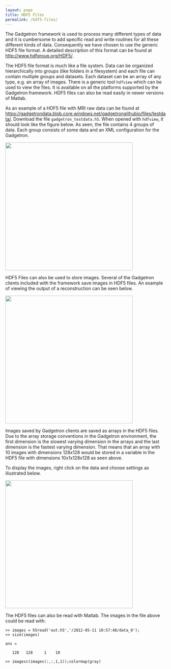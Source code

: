 ```yaml
---
layout: page
title: HDF5 Files
permalink: /hdf5-files/
---
```


The Gadgetron framework is used to process many different types of data and it is cumbersome to add specific read and write routines for all these different kinds of data. Consequently we have chosen to use the generic HDF5 file format. A detailed description of this format can be found at <http://www.hdfgroup.org/HDF5/>.

The HDF5 file format is much like a file system. Data can be organized hierarchically into groups (like folders in a filesystem) and each file can contain multiple groups and datasets. Each dataset can be an array of any type, e.g. an array of images. There is a generic tool `hdfview` which can be used to view the files. It is available on all the platforms supported by the Gadgetron framework. HDF5 files can also be read easily in newer versions of Matlab.

As an example of a HDF5 file with MRI raw data can be found at <https://gadgetrondata.blob.core.windows.net/gadgetrongithubio/files/testdata/>. Download the file `gadgetron_testdata.h5`. When opened with `hdfview`, it should look like the figure below. As seen, the file contains 4 groups of data. Each group consists of some data and an XML configuration for the Gadgetron.

<img src="http://gadgetron.sf.net/figs/hdfview_mri_testdata.png" style="width: 400px;" />

HDF5 Files can also be used to store images. Several of the Gadgetron clients included with the framework save images in HDF5 files. An example of viewing the output of a reconstruction can be seen below.

<img src="http://gadgetron.sf.net/figs/hdfview_image_view.png" style="width: 400px;" />

Images saved by Gadgetron clients are saved as arrays in the HDF5 files. Due to the array storage conventions in the Gadgetron environment, the first dimension is the slowest varying dimension in the arrays and the last dimension is the fastest varying dimension. That means that an array with 10 images with dimensions 128x128 would be stored in a variable in the HDF5 file with dimensions 10x1x128x128 as seen above. 

To display the images, right click on the data and choose settings as illustrated below.

<img src="http://gadgetron.sf.net/figs/hdfview_image_view_setting.png" style="width: 400px;" />

The HDF5 files can also be read with Matlab. The images in the file above could be read with:

    >> images = h5read('out.h5','/2012-05-11 10:57:48/data_0');
    >> size(images)

    ans =

       128   128     1    10

    >> imagesc(images(:,:,1,1));colormap(gray) 

